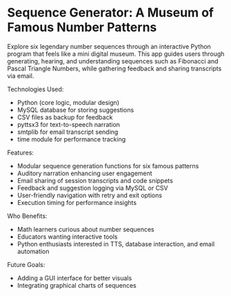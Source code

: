 # Sequence Generator: A Museum of Famous Number Patterns
Explore six legendary number sequences through an interactive Python program that feels like a mini digital museum. This app guides users through generating, hearing, and understanding sequences such as Fibonacci and Pascal Triangle Numbers, while gathering feedback and sharing transcripts via email.

Technologies Used:
- Python (core logic, modular design)
- MySQL database for storing suggestions
- CSV files as backup for feedback
- pyttsx3 for text-to-speech narration
- smtplib for email transcript sending
- time module for performance tracking

Features:
- Modular sequence generation functions for six famous patterns
- Auditory narration enhancing user engagement
- Email sharing of session transcripts and code snippets
- Feedback and suggestion logging via MySQL or CSV
- User-friendly navigation with retry and exit options
- Execution timing for performance insights

Who Benefits:
- Math learners curious about number sequences
- Educators wanting interactive tools
- Python enthusiasts interested in TTS, database interaction, and email automation

Future Goals:
- Adding a GUI interface for better visuals
- Integrating graphical charts of sequences

